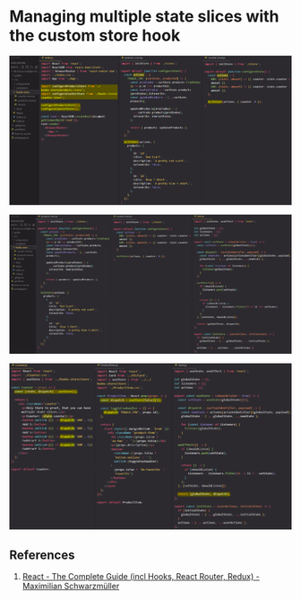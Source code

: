 # Managing multiple state slices with the custom store hook

![Replace_Redux_with_custom_hooks11](../../img/Replace_Redux_with_custom_hooks11.jpg)

![Replace_Redux_with_custom_hooks12](../../img/Replace_Redux_with_custom_hooks12.jpg)

![Replace_Redux_with_custom_hooks13](../../img/Replace_Redux_with_custom_hooks13.jpg)

## References

1. [React - The Complete Guide (incl Hooks, React Router, Redux) - Maximilian Schwarzmüller](https://www.udemy.com/course/react-the-complete-guide-incl-redux/)